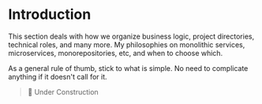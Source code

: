 # Introduction

This section deals with how we organize business logic, project
directories, technical roles, and many more. My philosophies on
monolithic services, microservices, monorepositories, etc, and when
to choose which.

As a general rule of thumb, stick to what is simple. No need to
complicate anything if it doesn't call for it.

> 🚧 Under Construction
